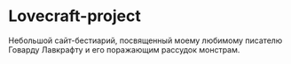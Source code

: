 # Lovecraft-project
Небольшой сайт-бестиарий, посвященный моему любимому писателю Говарду Лавкрафту и его поражающим рассудок монстрам.
